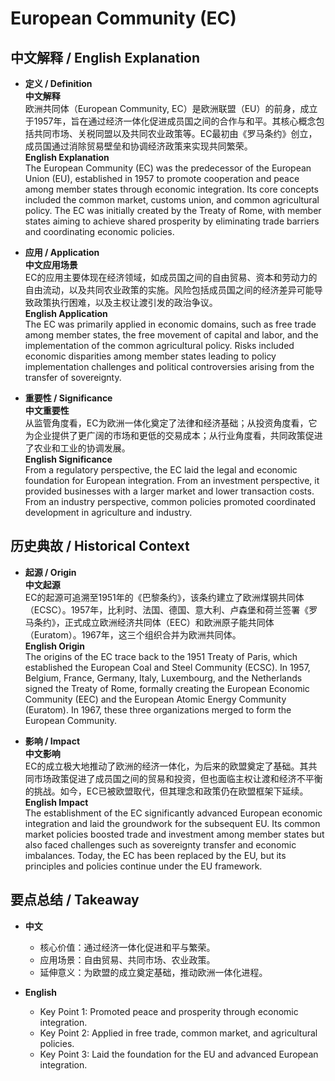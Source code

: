 # European Community (EC)

## 中文解释 / English Explanation

* **定义 / Definition**  
  **中文解释**  
  欧洲共同体（European Community, EC）是欧洲联盟（EU）的前身，成立于1957年，旨在通过经济一体化促进成员国之间的合作与和平。其核心概念包括共同市场、关税同盟以及共同农业政策等。EC最初由《罗马条约》创立，成员国通过消除贸易壁垒和协调经济政策来实现共同繁荣。  
  **English Explanation**  
  The European Community (EC) was the predecessor of the European Union (EU), established in 1957 to promote cooperation and peace among member states through economic integration. Its core concepts included the common market, customs union, and common agricultural policy. The EC was initially created by the Treaty of Rome, with member states aiming to achieve shared prosperity by eliminating trade barriers and coordinating economic policies.

* **应用 / Application**  
  **中文应用场景**  
  EC的应用主要体现在经济领域，如成员国之间的自由贸易、资本和劳动力的自由流动，以及共同农业政策的实施。风险包括成员国之间的经济差异可能导致政策执行困难，以及主权让渡引发的政治争议。  
  **English Application**  
  The EC was primarily applied in economic domains, such as free trade among member states, the free movement of capital and labor, and the implementation of the common agricultural policy. Risks included economic disparities among member states leading to policy implementation challenges and political controversies arising from the transfer of sovereignty.

* **重要性 / Significance**  
  **中文重要性**  
  从监管角度看，EC为欧洲一体化奠定了法律和经济基础；从投资角度看，它为企业提供了更广阔的市场和更低的交易成本；从行业角度看，共同政策促进了农业和工业的协调发展。  
  **English Significance**  
  From a regulatory perspective, the EC laid the legal and economic foundation for European integration. From an investment perspective, it provided businesses with a larger market and lower transaction costs. From an industry perspective, common policies promoted coordinated development in agriculture and industry.

## 历史典故 / Historical Context

* **起源 / Origin**  
  **中文起源**  
  EC的起源可追溯至1951年的《巴黎条约》，该条约建立了欧洲煤钢共同体（ECSC）。1957年，比利时、法国、德国、意大利、卢森堡和荷兰签署《罗马条约》，正式成立欧洲经济共同体（EEC）和欧洲原子能共同体（Euratom）。1967年，这三个组织合并为欧洲共同体。  
  **English Origin**  
  The origins of the EC trace back to the 1951 Treaty of Paris, which established the European Coal and Steel Community (ECSC). In 1957, Belgium, France, Germany, Italy, Luxembourg, and the Netherlands signed the Treaty of Rome, formally creating the European Economic Community (EEC) and the European Atomic Energy Community (Euratom). In 1967, these three organizations merged to form the European Community.

* **影响 / Impact**  
  **中文影响**  
  EC的成立极大地推动了欧洲的经济一体化，为后来的欧盟奠定了基础。其共同市场政策促进了成员国之间的贸易和投资，但也面临主权让渡和经济不平衡的挑战。如今，EC已被欧盟取代，但其理念和政策仍在欧盟框架下延续。  
  **English Impact**  
  The establishment of the EC significantly advanced European economic integration and laid the groundwork for the subsequent EU. Its common market policies boosted trade and investment among member states but also faced challenges such as sovereignty transfer and economic imbalances. Today, the EC has been replaced by the EU, but its principles and policies continue under the EU framework.

## 要点总结 / Takeaway

* **中文**  
  - 核心价值：通过经济一体化促进和平与繁荣。  
  - 应用场景：自由贸易、共同市场、农业政策。  
  - 延伸意义：为欧盟的成立奠定基础，推动欧洲一体化进程。  

* **English**  
  - Key Point 1: Promoted peace and prosperity through economic integration.  
  - Key Point 2: Applied in free trade, common market, and agricultural policies.  
  - Key Point 3: Laid the foundation for the EU and advanced European integration.